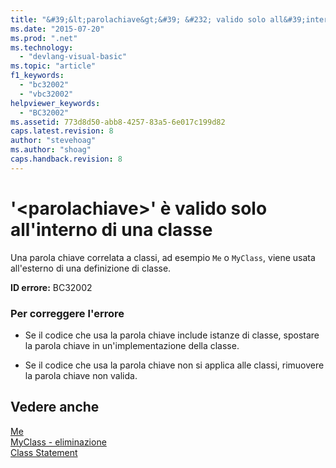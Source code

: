 ```yaml
---
title: "&#39;&lt;parolachiave&gt;&#39; &#232; valido solo all&#39;interno di una classe | Microsoft Docs"
ms.date: "2015-07-20"
ms.prod: ".net"
ms.technology: 
  - "devlang-visual-basic"
ms.topic: "article"
f1_keywords: 
  - "bc32002"
  - "vbc32002"
helpviewer_keywords: 
  - "BC32002"
ms.assetid: 773d8d50-abb8-4257-83a5-6e017c199d82
caps.latest.revision: 8
author: "stevehoag"
ms.author: "shoag"
caps.handback.revision: 8
---
```

# &#39;&lt;parolachiave&gt;&#39; &#232; valido solo all&#39;interno di una classe
Una parola chiave correlata a classi, ad esempio `Me` o `MyClass`, viene usata all'esterno di una definizione di classe.  
  
 **ID errore:** BC32002  
  
### Per correggere l'errore  
  
-   Se il codice che usa la parola chiave include istanze di classe, spostare la parola chiave in un'implementazione della classe.  
  
-   Se il codice che usa la parola chiave non si applica alle classi, rimuovere la parola chiave non valida.  
  
## Vedere anche  
 [Me](http://msdn.microsoft.com/it-it/a65973c7-cf06-4547-9b25-9fba885525c2)   
 [MyClass \- eliminazione](http://msdn.microsoft.com/it-it/5db36f9b-f796-4b6a-ba34-cac1fde6eb62)   
 [Class Statement](../../visual-basic/language-reference/statements/class-statement.md)